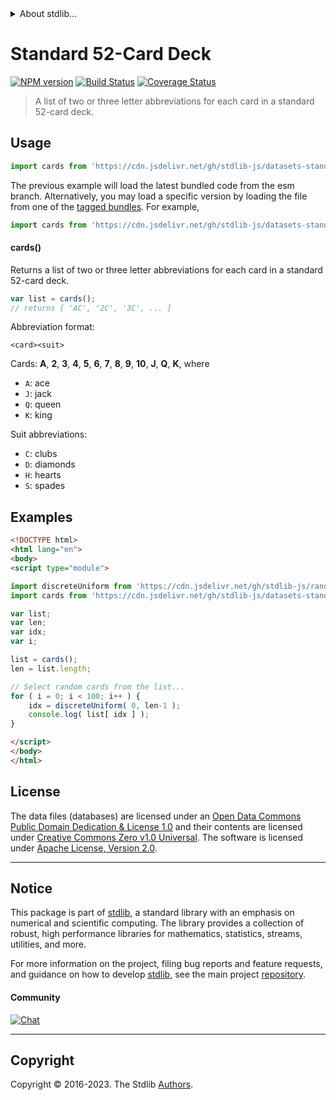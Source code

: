 <!--

@license Apache-2.0

Copyright (c) 2019 The Stdlib Authors.

Licensed under the Apache License, Version 2.0 (the "License");
you may not use this file except in compliance with the License.
You may obtain a copy of the License at

   http://www.apache.org/licenses/LICENSE-2.0

Unless required by applicable law or agreed to in writing, software
distributed under the License is distributed on an "AS IS" BASIS,
WITHOUT WARRANTIES OR CONDITIONS OF ANY KIND, either express or implied.
See the License for the specific language governing permissions and
limitations under the License.

-->


<details>
  <summary>
    About stdlib...
  </summary>
  <p>We believe in a future in which the web is a preferred environment for numerical computation. To help realize this future, we've built stdlib. stdlib is a standard library, with an emphasis on numerical and scientific computation, written in JavaScript (and C) for execution in browsers and in Node.js.</p>
  <p>The library is fully decomposable, being architected in such a way that you can swap out and mix and match APIs and functionality to cater to your exact preferences and use cases.</p>
  <p>When you use stdlib, you can be absolutely certain that you are using the most thorough, rigorous, well-written, studied, documented, tested, measured, and high-quality code out there.</p>
  <p>To join us in bringing numerical computing to the web, get started by checking us out on <a href="https://github.com/stdlib-js/stdlib">GitHub</a>, and please consider <a href="https://opencollective.com/stdlib">financially supporting stdlib</a>. We greatly appreciate your continued support!</p>
</details>

# Standard 52-Card Deck

[![NPM version][npm-image]][npm-url] [![Build Status][test-image]][test-url] [![Coverage Status][coverage-image]][coverage-url] <!-- [![dependencies][dependencies-image]][dependencies-url] -->

> A list of two or three letter abbreviations for each card in a standard 52-card deck.



<section class="usage">

## Usage

```javascript
import cards from 'https://cdn.jsdelivr.net/gh/stdlib-js/datasets-standard-card-deck@esm/index.mjs';
```
The previous example will load the latest bundled code from the esm branch. Alternatively, you may load a specific version by loading the file from one of the [tagged bundles](https://github.com/stdlib-js/datasets-standard-card-deck/tags). For example,

```javascript
import cards from 'https://cdn.jsdelivr.net/gh/stdlib-js/datasets-standard-card-deck@v0.1.1-esm/index.mjs';
```

#### cards()

Returns a list of two or three letter abbreviations for each card in a standard 52-card deck.

```javascript
var list = cards();
// returns [ 'AC', '2C', '3C', ... ]
```

Abbreviation format:

```text
<card><suit>
```

Cards: **A**, **2**, **3**, **4**, **5**, **6**, **7**, **8**, **9**, **10**, **J**, **Q**, **K**, 
where

-   `A`: ace
-   `J`: jack
-   `Q`: queen
-   `K`: king

Suit abbreviations:

-   `C`: clubs
-   `D`: diamonds
-   `H`: hearts
-   `S`: spades

</section>

<!-- /.usage -->

<section class="examples">

<!-- TODO: more creative example. -->

## Examples

<!-- eslint no-undef: "error" -->

```html
<!DOCTYPE html>
<html lang="en">
<body>
<script type="module">

import discreteUniform from 'https://cdn.jsdelivr.net/gh/stdlib-js/random-base-discrete-uniform@esm/index.mjs';
import cards from 'https://cdn.jsdelivr.net/gh/stdlib-js/datasets-standard-card-deck@esm/index.mjs';

var list;
var len;
var idx;
var i;

list = cards();
len = list.length;

// Select random cards from the list...
for ( i = 0; i < 100; i++ ) {
    idx = discreteUniform( 0, len-1 );
    console.log( list[ idx ] );
}

</script>
</body>
</html>
```

</section>

<!-- /.examples -->



<!-- <license> -->

## License

The data files (databases) are licensed under an [Open Data Commons Public Domain Dedication & License 1.0][pddl-1.0] and their contents are licensed under [Creative Commons Zero v1.0 Universal][cc0]. The software is licensed under [Apache License, Version 2.0][apache-license].

<!-- </license> -->

<!-- Section for related `stdlib` packages. Do not manually edit this section, as it is automatically populated. -->

<section class="related">

</section>

<!-- /.related -->

<!-- Section for all links. Make sure to keep an empty line after the `section` element and another before the `/section` close. -->


<section class="main-repo" >

* * *

## Notice

This package is part of [stdlib][stdlib], a standard library with an emphasis on numerical and scientific computing. The library provides a collection of robust, high performance libraries for mathematics, statistics, streams, utilities, and more.

For more information on the project, filing bug reports and feature requests, and guidance on how to develop [stdlib][stdlib], see the main project [repository][stdlib].

#### Community

[![Chat][chat-image]][chat-url]

---

## Copyright

Copyright &copy; 2016-2023. The Stdlib [Authors][stdlib-authors].

</section>

<!-- /.stdlib -->

<!-- Section for all links. Make sure to keep an empty line after the `section` element and another before the `/section` close. -->

<section class="links">

[npm-image]: http://img.shields.io/npm/v/@stdlib/datasets-standard-card-deck.svg
[npm-url]: https://npmjs.org/package/@stdlib/datasets-standard-card-deck

[test-image]: https://github.com/stdlib-js/datasets-standard-card-deck/actions/workflows/test.yml/badge.svg?branch=v0.1.1
[test-url]: https://github.com/stdlib-js/datasets-standard-card-deck/actions/workflows/test.yml?query=branch:v0.1.1

[coverage-image]: https://img.shields.io/codecov/c/github/stdlib-js/datasets-standard-card-deck/main.svg
[coverage-url]: https://codecov.io/github/stdlib-js/datasets-standard-card-deck?branch=main

<!--

[dependencies-image]: https://img.shields.io/david/stdlib-js/datasets-standard-card-deck.svg
[dependencies-url]: https://david-dm.org/stdlib-js/datasets-standard-card-deck/main

-->

[chat-image]: https://img.shields.io/gitter/room/stdlib-js/stdlib.svg
[chat-url]: https://app.gitter.im/#/room/#stdlib-js_stdlib:gitter.im

[stdlib]: https://github.com/stdlib-js/stdlib

[stdlib-authors]: https://github.com/stdlib-js/stdlib/graphs/contributors

[cli-section]: https://github.com/stdlib-js/datasets-standard-card-deck#cli
[cli-url]: https://github.com/stdlib-js/datasets-standard-card-deck/tree/cli
[@stdlib/datasets-standard-card-deck]: https://github.com/stdlib-js/datasets-standard-card-deck/tree/main

[umd]: https://github.com/umdjs/umd
[es-module]: https://developer.mozilla.org/en-US/docs/Web/JavaScript/Guide/Modules

[deno-url]: https://github.com/stdlib-js/datasets-standard-card-deck/tree/deno
[umd-url]: https://github.com/stdlib-js/datasets-standard-card-deck/tree/umd
[esm-url]: https://github.com/stdlib-js/datasets-standard-card-deck/tree/esm
[branches-url]: https://github.com/stdlib-js/datasets-standard-card-deck/blob/main/branches.md

[pddl-1.0]: http://opendatacommons.org/licenses/pddl/1.0/

[cc0]: https://creativecommons.org/publicdomain/zero/1.0

[apache-license]: https://www.apache.org/licenses/LICENSE-2.0

</section>

<!-- /.links -->

